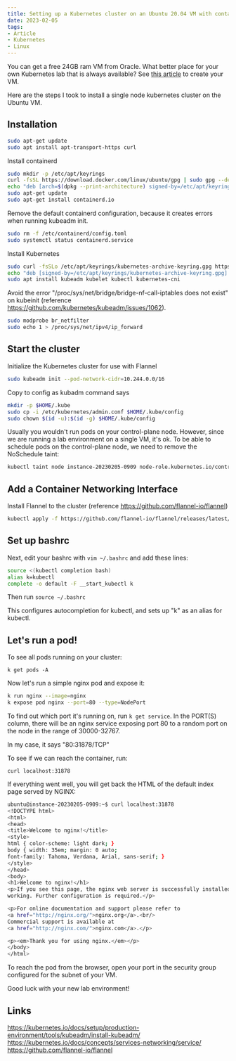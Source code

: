 ```yaml
---
title: Setting up a Kubernetes cluster on an Ubuntu 20.04 VM with containerd and flannel
date: 2023-02-05
tags:
- Article
- Kubernetes
- Linux
---
```


You can get a free 24GB ram VM from Oracle. What better place for your own Kubernetes lab that is always available? See [this article](/zet/free-oracle-vm.md) to create your VM.

Here are the steps I took to install a single node kubernetes cluster on the Ubuntu VM.

## Installation

```bash
sudo apt-get update
sudo apt install apt-transport-https curl
```

Install containerd 

```bash
sudo mkdir -p /etc/apt/keyrings
curl -fsSL https://download.docker.com/linux/ubuntu/gpg | sudo gpg --dearmor -o /etc/apt/keyrings/docker.gpg
echo "deb [arch=$(dpkg --print-architecture) signed-by=/etc/apt/keyrings/docker.gpg] https://download.docker.com/linux/ubuntu $(lsb_release -cs) stable" | sudo tee /etc/apt/sources.list.d/docker.list > /dev/null
sudo apt-get update
sudo apt-get install containerd.io
```

Remove the default containerd configuration, because it creates errors when running kubeadm init.

```bash
sudo rm -f /etc/containerd/config.toml
sudo systemctl status containerd.service
```

Install Kubernetes

```bash
sudo curl -fsSLo /etc/apt/keyrings/kubernetes-archive-keyring.gpg https://packages.cloud.google.com/apt/doc/apt-key.gpg
echo "deb [signed-by=/etc/apt/keyrings/kubernetes-archive-keyring.gpg] https://apt.kubernetes.io/ kubernetes-xenial main" | sudo tee /etc/apt/sources.list.d/kubernetes.list
sudo apt install kubeadm kubelet kubectl kubernetes-cni
```

Avoid the error "/proc/sys/net/bridge/bridge-nf-call-iptables does not exist" on kubeinit (reference https://github.com/kubernetes/kubeadm/issues/1062). 

```bash
sudo modprobe br_netfilter
sudo echo 1 > /proc/sys/net/ipv4/ip_forward
```

## Start the cluster

Initialize the Kubernetes cluster for use with Flannel

```bash
sudo kubeadm init --pod-network-cidr=10.244.0.0/16
```

Copy to config as kubadm command says

```bash
mkdir -p $HOME/.kube
sudo cp -i /etc/kubernetes/admin.conf $HOME/.kube/config
sudo chown $(id -u):$(id -g) $HOME/.kube/config
```

Usually you wouldn't run pods on your control-plane node. However, since we are running a lab environment on a single VM, it's ok. To be able to schedule pods on the control-plane node, we need to remove the NoSchedule taint:

```bash
kubectl taint node instance-20230205-0909 node-role.kubernetes.io/control-plane:NoSchedule-
```

## Add a Container Networking Interface

Install Flannel to the cluster (reference https://github.com/flannel-io/flannel)

```bash
kubectl apply -f https://github.com/flannel-io/flannel/releases/latest/download/kube-flannel.yml
```
## Set up bashrc

Next, edit your bashrc with `vim ~/.bashrc` and add these lines:

```bash
source <(kubectl completion bash)
alias k=kubectl
complete -o default -F __start_kubectl k
```
Then run `source ~/.bashrc`

This configures autocompletion for kubectl, and sets up "k" as an alias for kubectl.

## Let's run a pod!

To see all pods running on your cluster:

`k get pods -A`

Now let's run a simple nginx pod and expose it:

```bash
k run nginx --image=nginx
k expose pod nginx --port=80 --type=NodePort
```

To find out which port it's running on, run `k get service`. In the PORT(S) column, there will be an nginx service exposing port 80 to a random port on the node in the range of 30000-32767.

In my case, it says "80:31878/TCP"

To see if we can reach the container, run:

`curl localhost:31878`

If everything went well, you will get back the HTML of the default index page served by NGINX:

```bash
ubuntu@instance-20230205-0909:~$ curl localhost:31878
<!DOCTYPE html>
<html>
<head>
<title>Welcome to nginx!</title>
<style>
html { color-scheme: light dark; }
body { width: 35em; margin: 0 auto;
font-family: Tahoma, Verdana, Arial, sans-serif; }
</style>
</head>
<body>
<h1>Welcome to nginx!</h1>
<p>If you see this page, the nginx web server is successfully installed and
working. Further configuration is required.</p>

<p>For online documentation and support please refer to
<a href="http://nginx.org/">nginx.org</a>.<br/>
Commercial support is available at
<a href="http://nginx.com/">nginx.com</a>.</p>

<p><em>Thank you for using nginx.</em></p>
</body>
</html>
```

To reach the pod from the browser, open your port in the security group configured for the subnet of your VM.

Good luck with your new lab environment!

## Links

https://kubernetes.io/docs/setup/production-environment/tools/kubeadm/install-kubeadm/
https://kubernetes.io/docs/concepts/services-networking/service/
https://github.com/flannel-io/flannel

